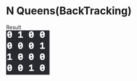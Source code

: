 # N Queens(BackTracking)
Result</br>
<img src="https://github.com/zxspring21/dataStructure/blob/master/AlgoDataStructurePrac/N%20Queens/N%20Queens/0.png">
